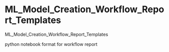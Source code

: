 # ML_Model_Creation_Workflow_Report_Templates
ML_Model_Creation_Workflow_Report_Templates


python notebook format for workflow report
